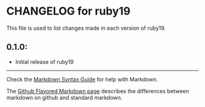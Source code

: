 # CHANGELOG for ruby19

This file is used to list changes made in each version of ruby19.

## 0.1.0:

* Initial release of ruby19

- - -
Check the [Markdown Syntax Guide](http://daringfireball.net/projects/markdown/syntax) for help with Markdown.

The [Github Flavored Markdown page](http://github.github.com/github-flavored-markdown/) describes the differences between markdown on github and standard markdown.
